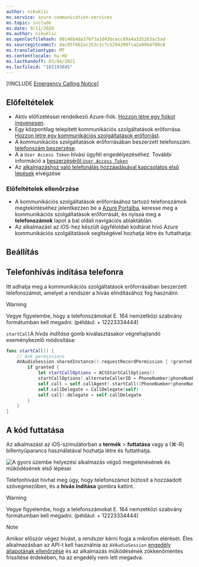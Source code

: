 ```yaml
---
author: nikuklic
ms.service: azure-communication-services
ms.topic: include
ms.date: 9/11/2020
ms.author: nikuklic
ms.openlocfilehash: 80146b4da376f3a1d43bcecc89a4a335263ac5ad
ms.sourcegitcommit: dac05f662ac353c1c7c5294399fca2a99b4f89c8
ms.translationtype: MT
ms.contentlocale: hu-HU
ms.lasthandoff: 03/04/2021
ms.locfileid: "102193845"
---
```

[!INCLUDE [Emergency Calling Notice](../../../includes/emergency-calling-notice-include.md)]
## <a name="prerequisites"></a>Előfeltételek

- Aktív előfizetéssel rendelkező Azure-fiók. [Hozzon létre egy fiókot ingyenesen](https://azure.microsoft.com/free/?WT.mc_id=A261C142F). 
- Egy központilag telepített kommunikációs szolgáltatások erőforrása. [Hozzon létre egy kommunikációs szolgáltatások erőforrást](../../create-communication-resource.md).
- A kommunikációs szolgáltatások erőforrásában beszerzett telefonszám. [telefonszám beszerzése](../../telephony-sms/get-phone-number.md).
- A a `User Access Token` hívási ügyfél engedélyezéséhez. További információ a [beszerzéséről `User Access Token` ](../../access-tokens.md)
- Az [alkalmazáshoz való telefonálás hozzáadásával kapcsolatos első lépések](../getting-started-with-calling.md) elvégzése

### <a name="prerequisite-check"></a>Előfeltételek ellenőrzése

- A kommunikációs szolgáltatások erőforrásához tartozó telefonszámok megtekintéséhez jelentkezzen be a [Azure Portalba](https://portal.azure.com/), keresse meg a kommunikációs szolgáltatások erőforrását, és nyissa meg a **telefonszámok** lapot a bal oldali navigációs ablaktáblán.
- Az alkalmazást az iOS-hez készült ügyféloldali kódtárat hívó Azure kommunikációs szolgáltatások segítségével hozhatja létre és futtathatja:

## <a name="setting-up"></a>Beállítás

## <a name="start-a-call-to-phone"></a>Telefonhívás indítása telefonra

Itt adhatja meg a kommunikációs szolgáltatások erőforrásában beszerzett telefonszámot, amelyet a rendszer a hívás elindításához fog használni:
> [!WARNING]
> Vegye figyelembe, hogy a telefonszámokat E. 164 nemzetközi szabvány formátumban kell megadni. (például: + 12223334444)

`startCall`A *hívás indítása* gomb kiválasztásakor végrehajtandó eseménykezelő módosítása:

```swift
func startCall() {
    // Ask permissions
    AVAudioSession.sharedInstance().requestRecordPermission { (granted) in
        if granted {
            let startCallOptions = ACSStartCallOptions()
            startCallOptions!.alternateCallerID = PhoneNumber(phoneNumber: "+12223334444")
            self.call = self.callAgent!.startCall([PhoneNumber(phoneNumber: self.callee)], options: startCallOptions)
            self.callDelegate = CallDelegate(self)
            self.call!.delegate = self.callDelegate
        }
    }
}
```

## <a name="run-the-code"></a>A kód futtatása

Az alkalmazást az iOS-szimulátorban a **termék**  >  **futtatása** vagy a (&#8984;-R) billentyűparancs használatával hozhatja létre és futtathatja.

![A gyors üzembe helyezési alkalmazás végső megjelenésének és működésének első lépései](../media/ios/quick-start-make-call.png)

Telefonhívást hívhat meg úgy, hogy telefonszámot biztosít a hozzáadott szövegmezőben, és a **hívás indítása** gombra kattint.
> [!WARNING]
> Vegye figyelembe, hogy a telefonszámokat E. 164 nemzetközi szabvány formátumban kell megadni. (például: + 12223334444)

> [!NOTE]
> Amikor először végez hívást, a rendszer kérni fogja a mikrofon elérését. Éles alkalmazásban az API-t kell használnia az `AVAudioSession` [engedély állapotának ellenőrzése](https://developer.apple.com/documentation/uikit/protecting_the_user_s_privacy/requesting_access_to_protected_resources) és az alkalmazás működésének zökkenőmentes frissítése érdekében, ha az engedély nem lett megadva.
